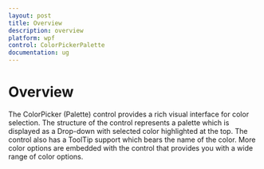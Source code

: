 ```yaml
---
layout: post
title: Overview
description: overview
platform: wpf
control: ColorPickerPalette
documentation: ug
---
```


# Overview

The ColorPicker (Palette) control provides a rich visual interface for color selection. The structure of the control represents a palette which is displayed as a Drop-down with selected color highlighted at the top. The control also has a ToolTip support which bears the name of the color. More color options are embedded with the control that provides you with a wide range of color options.


